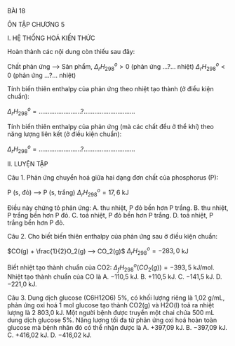 BÀI 18

ÔN TẬP CHƯƠNG 5

I. HỆ THỐNG HOÁ KIẾN THỨC

Hoàn thành các nội dung còn thiếu sau đây:

Chất phản ứng ——> Sản phẩm,   $\Delta_r H^o_{298} > 0$ (phản ứng ...?... nhiệt)
                    $\Delta_r H^o_{298} < 0$ (phản ứng ...?... nhiệt)

Tính biến thiên enthalpy của phản ứng theo nhiệt tạo thành (ở điều kiện chuẩn):

$\Delta_r H^o_{298} = ........................?.............................$

Tính biến thiên enthalpy của phản ứng (mà các chất đều ở thể khí) theo năng lượng liên kết (ở điều kiện chuẩn):

$\Delta_r H^o_{298} = ........................?.............................$

II. LUYỆN TẬP

Câu 1. Phản ứng chuyển hoá giữa hai dạng đơn chất của phosphorus (P):

P (s, đỏ) ——> P (s, trắng)    $\Delta_r H^o_{298} = 17,6$ kJ

Điều này chứng tỏ phản ứng:
A. thu nhiệt, P đỏ bền hơn P trắng.    B. thu nhiệt, P trắng bền hơn P đỏ.
C. toả nhiệt, P đỏ bền hơn P trắng.    D. toả nhiệt, P trắng bền hơn P đỏ.

Câu 2. Cho biết biến thiên enthalpy của phản ứng sau ở điều kiện chuẩn:

$CO(g) + \frac{1}{2}O_2(g) ——> CO_2(g)$    $\Delta_r H^o_{298} = -283,0$ kJ

Biết nhiệt tạo thành chuẩn của CO2: $\Delta_f H^o_{298}(CO_2(g)) = -393,5$ kJ/mol.
Nhiệt tạo thành chuẩn của CO là
A. −110,5 kJ.    B. +110,5 kJ.    C. −141,5 kJ.    D. −221,0 kJ.

Câu 3. Dung dịch glucose (C6H12O6) 5%, có khối lượng riêng là 1,02 g/mL, phản ứng oxi hoá 1 mol glucose tạo thành CO2(g) và H2O(l) toả ra nhiệt lượng là 2 803,0 kJ. Một người bệnh được truyền một chai chứa 500 mL dung dịch glucose 5%. Năng lượng tối đa từ phản ứng oxi hoá hoàn toàn glucose mà bệnh nhân đó có thể nhận được là
A. +397,09 kJ.    B. −397,09 kJ.    C. +416,02 kJ.    D. −416,02 kJ.